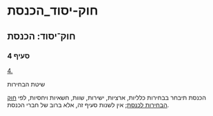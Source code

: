# חוק-יסוד_הכנסת

## חוק־יסוד: הכנסת

### סעיף 4

[4.](https://he.wikisource.org/wiki/%D7%97%D7%95%D7%A7-%D7%99%D7%A1%D7%95%D7%93:_%D7%94%D7%9B%D7%A0%D7%A1%D7%AA#%D7%A1%D7%A2%D7%99%D7%A3_4)

שיטת הבחירות

הכנסת תיבחר בבחירות כלליות, ארציות, ישירות, שוות, חשאיות ויחסיות, לפי [חוק הבחירות לכנסת](https://he.wikisource.org/wiki/%D7%97%D7%95%D7%A7_%D7%94%D7%91%D7%97%D7%99%D7%A8%D7%95%D7%AA_%D7%9C%D7%9B%D7%A0%D7%A1%D7%AA "חוק הבחירות לכנסת"); אין לשנות סעיף זה, אלא ברוב של חברי הכנסת.